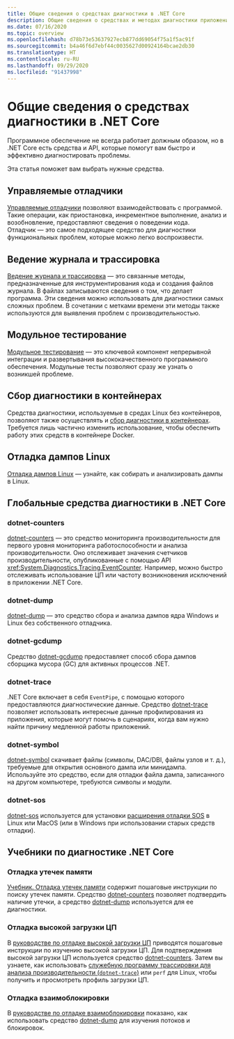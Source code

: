 ```yaml
---
title: Общие сведения о средствах диагностики в .NET Core
description: Общие сведения о средствах и методах диагностики приложений .NET Core.
ms.date: 07/16/2020
ms.topic: overview
ms.openlocfilehash: d78b73e53637927ecb877dd69054f75a1f5ac91f
ms.sourcegitcommit: b4a46f6d7ebf44c0035627d00924164bcae2db30
ms.translationtype: HT
ms.contentlocale: ru-RU
ms.lasthandoff: 09/29/2020
ms.locfileid: "91437998"
---
```

# <a name="what-diagnostic-tools-are-available-in-net-core"></a>Общие сведения о средствах диагностики в .NET Core

Программное обеспечение не всегда работает должным образом, но в .NET Core есть средства и API, которые помогут вам быстро и эффективно диагностировать проблемы.

Эта статья поможет вам выбрать нужные средства.

## <a name="managed-debuggers"></a>Управляемые отладчики

[Управляемые отладчики](managed-debuggers.md) позволяют взаимодействовать с программой. Такие операции, как приостановка, инкрементное выполнение, анализ и возобновление, предоставляют сведения о поведении кода. Отладчик — это самое подходящее средство для диагностики функциональных проблем, которые можно легко воспроизвести.

## <a name="logging-and-tracing"></a>Ведение журнала и трассировка

[Ведение журнала и трассировка](logging-tracing.md) — это связанные методы, предназначенные для инструментирования кода и создания файлов журнала. В файлах записываются сведения о том, что делает программа. Эти сведения можно использовать для диагностики самых сложных проблем. В сочетании с метками времени эти методы также используются для выявления проблем с производительностью.

## <a name="unit-testing"></a>Модульное тестирование

[Модульное тестирование](../testing/index.md) — это ключевой компонент непрерывной интеграции и развертывания высококачественного программного обеспечения. Модульные тесты позволяют сразу же узнать о возникшей проблеме.

## <a name="collect-diagnostics-in-containers"></a>Сбор диагностики в контейнерах

Средства диагностики, используемые в средах Linux без контейнеров, позволяют также осуществлять и [сбор диагностики в контейнерах](diagnostics-in-containers.md). Требуется лишь частично изменить использование, чтобы обеспечить работу этих средств в контейнере Docker.

## <a name="debug-linux-dumps"></a>Отладка дампов Linux

[Отладка дампов Linux](debug-linux-dumps.md) — узнайте, как собирать и анализировать дампы в Linux.

## <a name="net-core-diagnostic-global-tools"></a>Глобальные средства диагностики в .NET Core

### <a name="dotnet-counters"></a>dotnet-counters

[dotnet-counters](dotnet-counters.md) — это средство мониторинга производительности для первого уровня мониторинга работоспособности и анализа производительности. Оно отслеживает значения счетчиков производительности, опубликованные с помощью API <xref:System.Diagnostics.Tracing.EventCounter>. Например, можно быстро отслеживать использование ЦП или частоту возникновения исключений в приложении .NET Core.

### <a name="dotnet-dump"></a>dotnet-dump

[dotnet-dump](dotnet-dump.md) — это средство сбора и анализа дампов ядра Windows и Linux без собственного отладчика.

### <a name="dotnet-gcdump"></a>dotnet-gcdump

Средство [dotnet-gcdump](dotnet-gcdump.md) предоставляет способ сбора дампов сборщика мусора (GC) для активных процессов .NET.

### <a name="dotnet-trace"></a>dotnet-trace

.NET Core включает в себя `EventPipe`, с помощью которого предоставляются диагностические данные. Средство [dotnet-trace](dotnet-trace.md) позволяет использовать интересные данные профилирования из приложения, которые могут помочь в сценариях, когда вам нужно найти причину медленной работы приложений.

### <a name="dotnet-symbol"></a>dotnet-symbol

[dotnet-symbol](dotnet-symbol.md) скачивает файлы (символы, DAC/DBI, файлы узлов и т. д.), требуемые для открытия основного дампа или минидампа. Используйте это средство, если для отладки файла дампа, записанного на другом компьютере, требуются символы и модули.

### <a name="dotnet-sos"></a>dotnet-sos

[dotnet-sos](dotnet-sos.md) используется для установки [расширения отладки SOS](../../framework/tools/sos-dll-sos-debugging-extension.md) в Linux или MacOS (или в Windows при использовании старых средств отладки).

## <a name="net-core-diagnostics-tutorials"></a>Учебники по диагностике .NET Core

### <a name="debug-a-memory-leak"></a>Отладка утечек памяти

[Учебник. Отладка утечек памяти](debug-memory-leak.md) содержит пошаговые инструкции по поиску утечек памяти. Средство [dotnet-counters](dotnet-counters.md) позволяет подтвердить наличие утечки, а средство [dotnet-dump](dotnet-dump.md) используется для ее диагностики.

### <a name="debug-high-cpu-usage"></a>Отладка высокой загрузки ЦП

В [руководстве по отладке высокой загрузки ЦП](debug-highcpu.md) приводятся пошаговые инструкции по изучению высокой загрузки ЦП. Для подтверждения высокой загрузки ЦП используется средство [dotnet-counters](dotnet-counters.md). Затем вы узнаете, как использовать [служебную программу трассировки для анализа производительности (`dotnet-trace`)](dotnet-trace.md) или `perf` для Linux, чтобы получить и просмотреть профиль загрузки ЦП.

### <a name="debug-deadlock"></a>Отладка взаимоблокировки

В [руководстве по отладке взаимоблокировки](debug-deadlock.md) показано, как использовать средство [dotnet-dump](dotnet-dump.md) для изучения потоков и блокировок.
